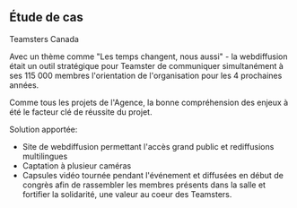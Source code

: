 Étude de cas
---
Teamsters Canada

Avec un thème comme "Les temps changent, nous aussi" - la webdiffusion était un outil stratégique pour Teamster de communiquer simultanément à ses 115 000 membres l'orientation de l'organisation pour les 4 prochaines années.

Comme tous les projets de l'Agence, la bonne compréhension des enjeux à été le facteur clé de réussite du projet. 

Solution apportée:

- Site de webdiffusion permettant l'accès grand public et rediffusions multilingues
- Captation à plusieur caméras
- Capsules vidéo tournée pendant l'événement et diffusées en début de congrès afin de rassembler les membres présents dans la salle et fortifier la solidarité, une valeur au coeur des Teamsters.
